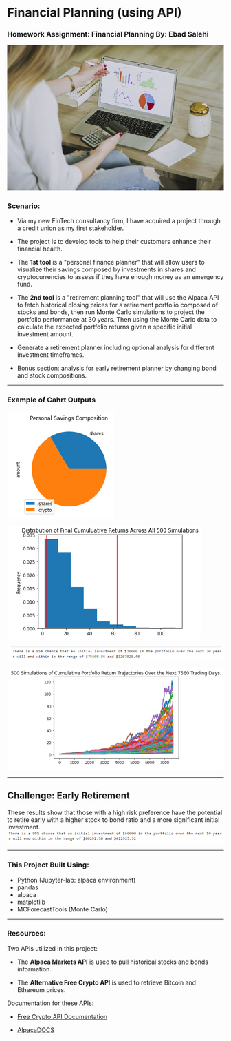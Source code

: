 # Financial Planning (using API)
### Homework Assignment: Financial Planning By: Ebad Salehi

![logo](images/logo.jpg)

### Scenario:
- Via my new FinTech consultancy firm, I have acquired a project through a credit union as my first stakeholder.
- The project is to develop tools to help their customers enhance their financial health.

- The **1st tool** is a "personal finance planner" that will allow users to visualize their savings composed by investments in shares and cryptocurrencies to assess if they have enough money as an emergency fund.

- The **2nd tool** is a "retirement planning tool" that will use the Alpaca API to fetch historical closing prices for a retirement portfolio composed of stocks and bonds, then run Monte Carlo simulations to project the portfolio performance at 30 years. Then using the Monte Carlo data to calculate the expected portfolio returns given a specific initial investment amount.
- Generate a retirement planner including optional analysis for different investment timeframes.
- Bonus section: analysis for early retirement planner by changing bond and stock compositions.

---
### Example of Cahrt Outputs

![image_add](images/personal_Savings_composition.png)


![image_add](images/distribution_500.png)


![image_add](images/30_years.png)


![image_add](images/returns_plot.png)

---
## Challenge: Early Retirement

These results show that those with a high risk preference have the potential  to retire early with a higher stock to bond ratio and a more significant initial investment. 
![image_add](images/60K_10_Years.png)

---
### This Project Built Using:

* Python (Jupyter-lab: alpaca environment)
* pandas
* alpaca
* matplotlib
* MCForecastTools (Monte Carlo)
---

### Resources:

Two APIs utilized in this project:

* The **Alpaca Markets API** is used to pull historical stocks and bonds information.  
    
* The **Alternative Free Crypto API** is used to retrieve Bitcoin and Ethereum prices.

Documentation for these APIs:

* [Free Crypto API Documentation](https://alternative.me/crypto/api/)

* [AlpacaDOCS](https://alpaca.markets/docs/)


